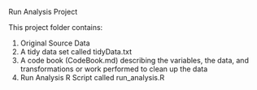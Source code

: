 Run Analysis Project

This project folder contains:
1. Original Source Data
2. A tidy data set called tidyData.txt
3. A code book (CodeBook.md) describing the variables, the data, and transformations or work performed to clean up the data
4. Run Analysis R Script called run_analysis.R
